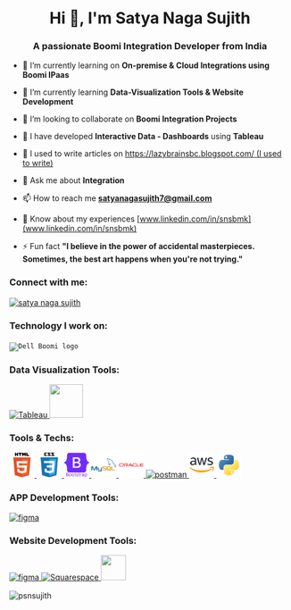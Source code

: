 <h1 align="center">Hi 👋, I'm Satya Naga Sujith</h1>
<h3 align="center">A passionate Boomi Integration Developer from India</h3>

- 🔭 I’m currently learning on **On-premise & Cloud Integrations using Boomi IPaas**

- 🌱 I’m currently learning **Data-Visualization Tools & Website Development**

- 👯 I’m looking to collaborate on **Boomi Integration Projects**

- 🤝 I have developed **Interactive Data - Dashboards** using **Tableau**

- 📝 I used to write articles on [https://lazybrainsbc.blogspot.com/ (I used to write)](https://lazybrainsbc.blogspot.com/)

- 💬 Ask me about **Integration**

- 📫 How to reach me **satyanagasujith7@gmail.com**

- 📄 Know about my experiences [www.linkedin.com/in/snsbmk](www.linkedin.com/in/snsbmk)

- ⚡ Fun fact **"I believe in the power of accidental masterpieces. Sometimes, the best art happens when you're not trying."**

<h3 align="left">Connect with me:</h3>
<p align="left">
<a href="https://linkedin.com/in/satya naga sujith" target="blank"><img align="center" src="https://raw.githubusercontent.com/rahuldkjain/github-profile-readme-generator/master/src/images/icons/Social/linked-in-alt.svg" alt="satya naga sujith" height="30" width="40" /></a>
</p>

<h3 align="left">Technology I work on:</h3>
<div>
<p align="left">
 
<code><img src="https://boomi.com/wp-content/uploads/Boomi-Logo-Icon-Navy.png" width="40" height="40" alt="Dell Boomi logo" /></code>
<h3 align="left">Data Visualization Tools:</h3>
 <a href="https://www.tableau.com/" target="_blank" rel="noreferrer">
  <img src="https://cdn.jsdelivr.net/npm/simple-icons@3.12.2/icons/tableau.svg" alt="Tableau" width="40" height="40"/>
</a>
<a href="https://office.microsoft.com/excel" target="_blank" rel="noreferrer">
  <img src="https://logodownload.org/wp-content/uploads/2020/04/excel-logo-0.png" width="60" height="60"/>
</a>

</p>
<h3 align="left">Tools & Techs:</h3>

<a href="https://www.w3.org/html/" target="_blank" rel="noreferrer">
  <img src="https://raw.githubusercontent.com/devicons/devicon/master/icons/html5/html5-original-wordmark.svg" alt="html5" width="45" height="45"/>
</a>
<a href="https://www.w3schools.com/css/" target="_blank" rel="noreferrer">
  <img src="https://raw.githubusercontent.com/devicons/devicon/master/icons/css3/css3-original-wordmark.svg" alt="css3" width="45" height="45"/>
</a>
<a href="https://getbootstrap.com" target="_blank" rel="noreferrer">
  <img src="https://raw.githubusercontent.com/devicons/devicon/master/icons/bootstrap/bootstrap-plain-wordmark.svg" alt="bootstrap" width="45" height="45"/>
</a>
<a href="https://www.mysql.com/" target="_blank" rel="noreferrer">
  <img src="https://raw.githubusercontent.com/devicons/devicon/master/icons/mysql/mysql-original-wordmark.svg" alt="mysql" width="45" height="45"/>
</a>
<a href="https://www.oracle.com/" target="_blank" rel="noreferrer">
  <img src="https://raw.githubusercontent.com/devicons/devicon/master/icons/oracle/oracle-original.svg" alt="oracle" width="45" height="45"/>
</a>
<a href="https://postman.com" target="_blank" rel="noreferrer">
  <img src="https://www.vectorlogo.zone/logos/getpostman/getpostman-icon.svg" alt="postman" width="45" height="45"/>
<a href="https://aws.amazon.com" target="_blank" rel="noreferrer">
  <img src="https://raw.githubusercontent.com/devicons/devicon/master/icons/amazonwebservices/amazonwebservices-original-wordmark.svg" alt="aws" width="45" height="45"/>
</a>
<a href="https://www.python.org" target="_blank" rel="noreferrer">
  <img src="https://raw.githubusercontent.com/devicons/devicon/master/icons/python/python-original.svg" alt="python" width="45" height="45"/>
</a>
</a>
<h3 align="left">APP Development Tools:</h3>
<a href="https://www.figma.com/" target="_blank" rel="noreferrer">
  <img src="https://www.pega.com/sites/default/files/media/images/2021-10/pega-logo-vertical-positive-rgb-01.png" alt="figma" width="60" height="60"/>
</a>
<h3 align="left">Website Development Tools:</h3>
<a href="https://www.figma.com/" target="_blank" rel="noreferrer">
  <img src="https://www.vectorlogo.zone/logos/figma/figma-icon.svg" alt="figma" width="45" height="45"/>
</a>
<a href="https://www.squarespace.com/" target="_blank" rel="noreferrer">
  <img src="https://cdn.jsdelivr.net/npm/simple-icons@3.12.2/icons/squarespace.svg" alt="Squarespace" width="45" height="45"/>
</a>
<a href="https://www.squarespace.com/" target="_blank" rel="noreferrer">
  <img src="https://images.crunchbase.com/image/upload/c_pad,f_auto,q_auto:eco,dpr_1/bjqoh8rrdaagvxbpimn1" width="45" height="45"/>
</a>
</div>
<p><img align="center" src="https://github-readme-stats.vercel.app/api/top-langs?username=psnsujith&show_icons=true&locale=en&layout=compact" alt="psnsujith" /></p>
